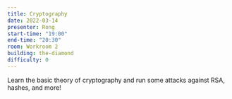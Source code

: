 ```yaml
---
title: Cryptography
date: 2022-03-14
presenter: Rong
start-time: "19:00"
end-time: "20:30"
room: Workroom 2
building: the-diamond
difficulty: 0
---
```


Learn the basic theory of cryptography and run some attacks against RSA, hashes, and more!
